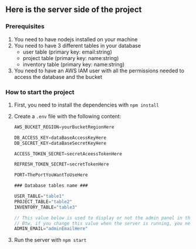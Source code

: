 ## Here is the server side of the project

### Prerequisites

1. You need to have nodejs installed on your machine
2. You need to have 3 different tables in your database
    - user table (primary key: email:string)
    - project table (primary key: name:string)
    - inventory table (primary key: name:string)
3. You need to have an AWS IAM user with all the permissions needed to access the database and the bucket

### How to start the project

1. First, you need to install the dependencies with `npm install`
2. Create a `.env` file with the following content:
    ```js
    AWS_BUCKET_REGION=yourBucketRegionHere

    DB_ACCESS_KEY=dataBaseAccessKeyHere
    DB_SECRET_KEY=dataBaseSecretKeyHere

    ACCESS_TOKEN_SECRET=secretAceessTokenHere

    REFRESH_TOKEN_SECRET=secretTokenHere

    PORT=ThePortYouWantToUseHere

    ### Database tables name ###

    USER_TABLE="table1"
    PROJECT_TABLE="table2"
    INVENTORY_TABLE="table3"

    // This value below is used to display or not the admin panel in the front end (part inventory)
    // Btw, if you change this value when the server is running, you need to restart the server
    ADMIN_EMAIL="adminEmailHere"
    ```

3. Run the server with `npm start`
